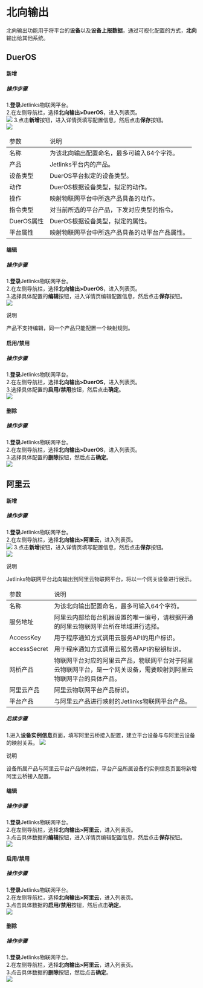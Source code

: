 # 北向输出

北向输出功能用于将平台的**设备**以及**设备上报数据**，通过可视化配置的方式，**北向**输出给其他系统。</br>

## DuerOS
#### 新增
##### 操作步骤
1.**登录**Jetlinks物联网平台。</br>
2.在左侧导航栏，选择**北向输出>DuerOS**，进入列表页。</br>
![](./img/105.png)
3.点击**新增**按钮，进入详情页填写配置信息，然后点击**保存**按钮。</br>
![](./img/106.png)
<table class='table'>
        <thead>
            <tr>
              <td>参数</td>
              <td>说明</td>
            </tr>
        </thead>
        <tbody>
          <tr>
            <td>名称</td>
            <td>为该北向输出配置命名，最多可输入64个字符。</td>
          </tr>
          <tr>
            <td>产品</td>
            <td>Jetlinks平台内的产品。</td>
          </tr>
          <tr>
            <td>设备类型</td>
            <td>DuerOS平台拟定的设备类型。</td>
          </tr>
          <tr>
            <td>动作</td>
            <td>DuerOS根据设备类型，拟定的动作。</td>
          </tr>
         <tr>
            <td>操作</td>
            <td>映射物联网平台中所选产品具备的动作。</td>
          </tr>
          <tr>
            <td>指令类型</td>
            <td>对当前所选的平台产品，下发对应类型的指令。</td>
          </tr>
         <tr>
            <td>DuerOS属性</td>
            <td>DuerOS根据设备类型，拟定的属性。</td>
          </tr>
         <tr>
            <td>平台属性</td>
            <td>映射物联网平台中所选产品具备的动平台产品属性。</td>
          </tr>
        </tbody>
      </table>

#### 编辑
##### 操作步骤
1.**登录**Jetlinks物联网平台。</br>
2.在左侧导航栏，选择**北向输出>DuerOS**，进入列表页。</br>
3.选择具体配置的**编辑**按钮，进入详情页编辑配置信息，然后点击**保存**按钮。</br>
![](./img/107.png)
<div class='explanation primary'>
  <p class='explanation-title-warp'>
    <span class='iconfont icon-bangzhu explanation-icon'></span>
    <span class='explanation-title font-weight'>说明</span>
  </p>
  产品不支持编辑，同一个产品只能配置一个映射规则。
</div>

#### 启用/禁用
##### 操作步骤
1.**登录**Jetlinks物联网平台。</br>
2.在左侧导航栏，选择**北向输出>DuerOS**，进入列表页。</br>
3.选择具体配置的**启用/禁用**按钮，然后点击**确定**。</br>
![](./img/108.png)

#### 删除
##### 操作步骤
1.**登录**Jetlinks物联网平台。</br>
2.在左侧导航栏，选择**北向输出>DuerOS**，进入列表页。</br>
3.选择具体配置的**删除**按钮，然后点击**确定**。</br>
![](./img/109.png)


## 阿里云
#### 新增
##### 操作步骤
1.**登录**Jetlinks物联网平台。</br>
2.在左侧导航栏，选择**北向输出>阿里云**，进入列表页。</br>
![](./img/110.png)
3.点击**新增**按钮，进入详情页填写配置信息，然后点击**保存**按钮。</br>
![](./img/111.png)
<div class='explanation primary'>
  <p class='explanation-title-warp'>
    <span class='iconfont icon-bangzhu explanation-icon'></span>
    <span class='explanation-title font-weight'>说明</span>
  </p>
  Jetlinks物联网平台北向输出到阿里云物联网平台，将以一个网关设备进行展示。
</div>
<table class='table'>
        <thead>
            <tr>
              <td>参数</td>
              <td>说明</td>
            </tr>
        </thead>
        <tbody>
          <tr>
            <td>名称</td>
            <td>为该北向输出配置命名，最多可输入64个字符。</td>
          </tr>
          <tr>
            <td>服务地址</td>
            <td>阿里云内部给每台机器设置的唯一编号，请根据开通的阿里云物联网平台所在地域进行选择。</td>
          </tr>
          <tr>
            <td>AccessKey</td>
            <td>用于程序通知方式调用云服务API的用户标识。</td>
          </tr>
          <tr>
            <td>accessSecret</td>
            <td>用于程序通知方式调用云服务费API的秘钥标识。</td>
          </tr>
         <tr>
            <td>网桥产品</td>
            <td>物联网平台对应的阿里云产品，物联网平台对于阿里云物联网平台，是一个网关设备，需要映射到阿里云物联网平台的具体产品。</td>
          </tr>
          <tr>
            <td>阿里云产品</td>
            <td>阿里云物联网平台产品标识。</td>
          </tr>
          <tr>
            <td>平台产品</td>
            <td>与阿里云产品进行映射的Jetlinks物联网平台产品。</td>
          </tr>
        </tbody>
      </table>

##### 后续步骤
1.进入**设备实例信息**页面，填写阿里云桥接入配置，建立平台设备与与阿里云设备的映射关系。
![](./img/115.png)
<div class='explanation primary'>
  <p class='explanation-title-warp'>
    <span class='iconfont icon-bangzhu explanation-icon'></span>
    <span class='explanation-title font-weight'>说明</span>
  </p>
  设备所属产品与阿里云平台产品映射后，平台产品所属设备的实例信息页面将新增阿里云桥接入配置。
</div>

#### 编辑 
##### 操作步骤
1.**登录**Jetlinks物联网平台。</br>
2.在左侧导航栏，选择**北向输出>阿里云**，进入列表页。</br>
3.点击具体数据的**编辑**按钮，进入详情页编辑配置信息，然后点击**保存**按钮。</br>
![](./img/112.png)

#### 启用/禁用
##### 操作步骤
1.**登录**Jetlinks物联网平台。</br>
2.在左侧导航栏，选择**北向输出>阿里云**，进入列表页。</br>
3.点击具体数据的**启用/禁用**按钮，然后点击**确定**。</br>
![](./img/113.png)


#### 删除
##### 操作步骤
1.**登录**Jetlinks物联网平台。</br>
2.在左侧导航栏，选择**北向输出>阿里云**，进入列表页。</br>
3.点击具体数据的**删除**按钮，然后点击**确定**。</br>
![](./img/114.png)







